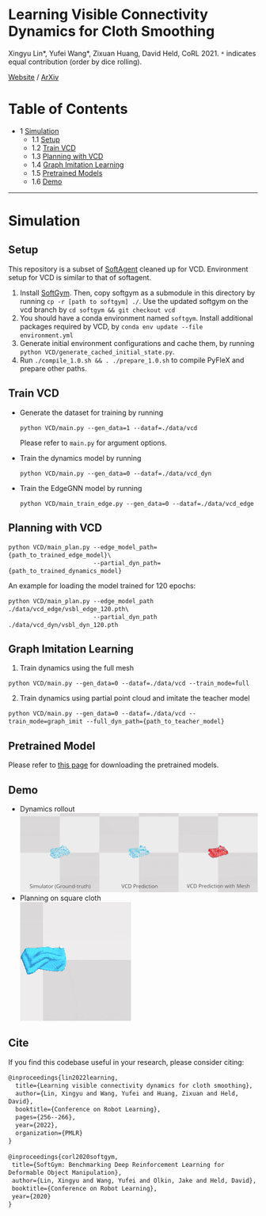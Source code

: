 <h1> Learning Visible Connectivity Dynamics for Cloth Smoothing</h1>

Xingyu Lin*, Yufei Wang*, Zixuan Huang, David Held, CoRL 2021. `*` indicates equal contribution (order by dice rolling).

[Website](https://sites.google.com/view/vcd-cloth/home) /  [ArXiv](https://arxiv.org/pdf/2105.10389.pdf) 

# Table of Contents
- 1 [Simulation](#simulation)
    - 1.1 [Setup](#setup)
    - 1.2 [Train VCD](#train-vcd)
    - 1.3 [Planning with VCD](#plan-vcd)
    - 1.4 [Graph Imitation Learning](#graph-imit)
    - 1.5 [Pretrained Models](#pretrained)
    - 1.6 [Demo](#Demo)
----
# Simulation

## Setup
This repository is a subset of [SoftAgent](https://github.com/Xingyu-Lin/softagent) cleaned up for VCD. Environment setup for VCD is similar to that of softagent.
1. Install [SoftGym](https://github.com/Xingyu-Lin/softgym). Then, copy softgym as a submodule in this directory by running `cp -r [path to softgym] ./`. Use the updated softgym on the vcd branch by `cd softgym && git checkout vcd`
2. You should have a conda environment named `softgym`. Install additional packages required by VCD, by `conda env update --file environment.yml` 
3. Generate initial environment configurations and cache them, by running `python VCD/generate_cached_initial_state.py`.
4. Run `./compile_1.0.sh && . ./prepare_1.0.sh` to compile PyFleX and prepare other paths.

## Train VCD
* Generate the dataset for training by running
    ```
    python VCD/main.py --gen_data=1 --dataf=./data/vcd
    ```
  Please refer to `main.py` for argument options.

* Train the dynamics model by running
    ```
    python VCD/main.py --gen_data=0 --dataf=./data/vcd_dyn
    ```
* Train the EdgeGNN model by running
    ```
    python VCD/main_train_edge.py --gen_data=0 --dataf=./data/vcd_edge
    ```
## Planning with VCD
```
python VCD/main_plan.py --edge_model_path={path_to_trained_edge_model}\
                        --partial_dyn_path={path_to_trained_dynamics_model}
```
An example for loading the model trained for 120 epochs:
```
python VCD/main_plan.py --edge_model_path ./data/vcd_edge/vsbl_edge_120.pth\
                        --partial_dyn_path ./data/vcd_dyn/vsbl_dyn_120.pth
```
## Graph Imitation Learning
1. Train dynamics using the full mesh
```
python VCD/main.py --gen_data=0 --dataf=./data/vcd --train_mode=full
```
2. Train dynamics using partial point cloud and imitate the teacher model
```
python VCD/main.py --gen_data=0 --dataf=./data/vcd --train_mode=graph_imit --full_dyn_path={path_to_teacher_model}
```

## Pretrained Model
Please refer to [this page](pretrained/README.md) for downloading the pretrained models.

## Demo
* Dynamics rollout  
  ![](pretrained/vis_dynamics.gif)
* Planning on square cloth  
  ![](pretrained/vis_planning.gif)
## Cite
If you find this codebase useful in your research, please consider citing:
```
@inproceedings{lin2022learning,
  title={Learning visible connectivity dynamics for cloth smoothing},
  author={Lin, Xingyu and Wang, Yufei and Huang, Zixuan and Held, David},
  booktitle={Conference on Robot Learning},
  pages={256--266},
  year={2022},
  organization={PMLR}
}

@inproceedings{corl2020softgym,
 title={SoftGym: Benchmarking Deep Reinforcement Learning for Deformable Object Manipulation},
 author={Lin, Xingyu and Wang, Yufei and Olkin, Jake and Held, David},
 booktitle={Conference on Robot Learning},
 year={2020}
}
```
